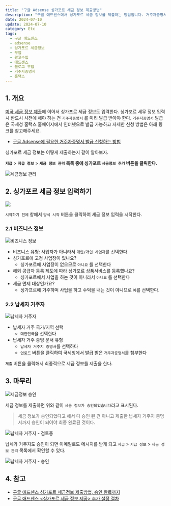 ```yaml
---
title: "구글 Adsense 싱가포르 세금 정보 제출방법"
description: "구글 애드센스에서 싱가포르 세금 정보를 제출하는 방법입니다. 거주자증명서 첨부와 세금 면제 신청 과정을 단계별로 설명합니다."
date: 2024-07-10
update: 2024-07-10
category: Etc
tags:
  - 구글 애드센스
  - adsense
  - 싱가포르 세금정보
  - 부업
  - 광고수입
  - 애드센스
  - 블로그 부업
  - 거주자증명서
  - 홈택스 
---
```


## 1. 개요

[미국 세금 정보 제출](https://finance.advenoh.pe.kr/구글-adsense-미국-세금-정보-입력하는-방법/)에 이어서 싱가포르 세금 정보도 입력한다. 싱가포르 세무 정보 입력시 반드시 사전에 해야 하는 건 `거주자증명서` 를 미리 발급 받아야 한다. `거주자증명서` 발급은 국세청 홈택스 홈페이지에서 인터넷으로 발급 가능하고 자세한 신청 방법은 아래 링크를 참고해주세요.

- [구글 Adsense에 필요한 거주자증명서 발급 신청하는 방법](https://finance.advenoh.pe.kr/구글-adsense에-필요한-거주자증명서-발급-신청하는-방법/)

싱가포르 세금 정보는 어떻게 제출하는지 같이 알아보자.

**`지급`** > **`지급 정보`** > **`세금 정보 관리` 목록 중에 싱가포르 `세금정보 추가` 버튼을 클릭한다.**

![세금정보 관리](image-20240710224400092.png)

## 2. 싱가포르 세금 정보 입력하기

![](image-20240710224424487.png)

`시작하기 전에` 창에서 `양식 시작` 버튼을 클릭하여 세금 정보 입력을 시작한다.

### 2.1 비즈니스 정보

![비즈니스 정보](image-20240710224442911.png)

- 비즈니스 유형: 사업자가 아니라서 `개인/개인 사업자`를 선택한다
- 싱가포르에 고정 사업장이 있나요?
  - 싱가포르에 사업장이 없으므로 `아니요` 를 선택한다
- 해외 공급자 등록 제도에 따라 싱가포르 상품서비스를 등록했나요?
  - 싱가포르에서 사업을 하는 것이 아니라서 `아니요` 를 선택한다
- 세금 면제 대상인가요?
  - 싱가프르에 거주하며 사업을 하고 수익을 내는 것이 아니므로 `예`를 선택한다.

### 2.2 납세자 거주자

![납세자 거주자](image-20240710224502149.png)

- 납세자 거주 국가/지역 선택
  - `대한민국`을 선택한다
- 납세자 거주 증빙 문서 유형
  - `납세자 거주지 증명서`를 선택하다
  - `업로드` 버튼을 클릭하여 국세청에서 발급 받은 `거주자증명서`를 첨부한다

`제출` 버튼을 클릭해서 최종적으로 세금 정보를 제출을 한다.

## 3. 마무리

![세금정보 승인](image-20240710224520505.png)

세금 정보를 제출하면 위와 같이 `세금 정보가 승인되었습니다`라고 표시된다.

> 세금 정보가 승인되었다고 해서 다 승인 된 건 아니고 제출한 납세자 거주지 증명서까지 승인이 되어야 최종 완료된 것이다.

![납세자 거주지 - 검토중](image-20240710224553309.png)

납세가 거주지도 승인이 되면 이메일로도 메시지를 받게 되고 `지급` > `지급 정보` > `세금 정보 관리` 목록에서 확인할 수 있다.

![납세자 거주지 - 승인](image-20240710224610860.png)

## 4. 참고

- [구글 애드센스 싱가포르 세금정보 제출방법, 승인 완료까지](https://orangeyoung-37.tistory.com/98)
- [구글 애드센스 <싱가포르 세금 정보 제공> 추가 설정 절차](https://e-rs.tistory.com/entry/구글-애드센스-싱가포르-세금-정보-제공-추가-설정-절차)
